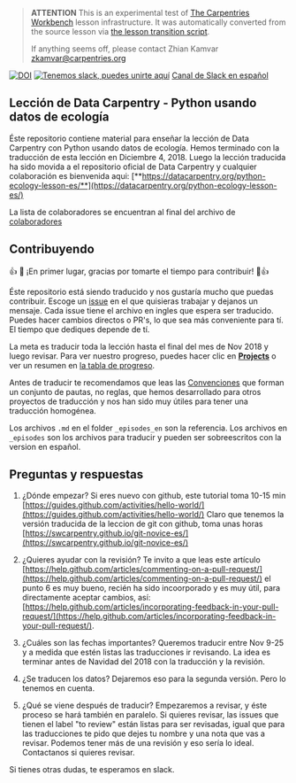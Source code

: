 > **ATTENTION** This is an experimental test of [The Carpentries Workbench](https://carpentries.github.io/workbench) lesson infrastructure.
> It was automatically converted from the source lesson via [the lesson transition script](https://github.com/carpentries/lesson-transition/).
> 
> If anything seems off, please contact Zhian Kamvar [zkamvar@carpentries.org](mailto:zkamvar@carpentries.org)

[![DOI](https://zenodo.org/badge/156880953.svg)](https://zenodo.org/badge/latestdoi/156880953)
[![Tenemos slack, puedes unirte aquí](https://img.shields.io/badge/Create_Slack_Account-The_Carpentries-071159.svg)](https://swc-slack-invite.herokuapp.com/)
[Canal de Slack en español](https://swcarpentry.slack.com/messages/CDZLNHSMQ)

## Lección de Data Carpentry - Python usando datos de ecología

Éste repositorio contiene material para enseñar la lección de Data Carpentry con Python usando datos de ecología.
Hemos terminado con la traducción de esta lección en Diciembre 4, 2018. Luego la lección traducida ha sido movida a el repositorio oficial de Data Carpentry y cualquier colaboración es bienvenida aqui:
[**https://datacarpentry.org/python-ecology-lesson-es/**](https://datacarpentry.org/python-ecology-lesson-es/)

La lista de colaboradores se encuentran al final del archivo de [colaboradores](https://github.com/datacarpentry/python-ecology-lesson-es/blob/gh-pages/_extras/CONTRIBUTORS.md)

## Contribuyendo

:+1: :tada: ¡En primer lugar, gracias por tomarte el tiempo para contribuir! :tada::+1:

Éste repositorio está siendo traducido y nos gustaría mucho que puedas contribuir. Escoge un [issue](https://github.com/Carpentries-ES/python-ecology-lesson-es/issues) en el que quisieras trabajar y dejanos un mensaje. Cada issue tiene el archivo en ingles que espera ser traducido. Puedes hacer cambios directos o PR's, lo que sea más conveniente para tí. El tiempo que dediques depende de tí.

La meta es traducir toda la lección hasta el final del mes de Nov 2018 y luego revisar. Para ver nuestro progreso, puedes hacer clic en [**Projects**](https://github.com/Carpentries-ES/python-ecology-lesson-es/projects/1) o ver un resumen en [la tabla de progreso](fechas-progreso.md).

Antes de traducir te recomendamos que leas las [Convenciones](https://github.com/Carpentries-ES/board/blob/master/Convenciones_Traduccion.md) que forman un conjunto de pautas, no reglas, que hemos desarrollado para otros proyectos de traducción y nos han sido muy útiles para tener una traducción homogénea.

Los archivos `.md` en el folder `_episodes_en` son la referencia. Los archivos en `_episodes` son los archivos para traducir y pueden ser sobreescritos con la version en español.

## Preguntas y respuestas

1. ¿Dónde empezar?
  Si eres nuevo con github, este tutorial toma 10-15 min [https://guides.github.com/activities/hello-world/](https://guides.github.com/activities/hello-world/)
  Claro que tenemos la versión traducida de la leccion de git con github, toma unas horas [https://swcarpentry.github.io/git-novice-es/](https://swcarpentry.github.io/git-novice-es/)

2. ¿Quieres ayudar con la revisión?
  Te invito a que leas este artículo [https://help.github.com/articles/commenting-on-a-pull-request/](https://help.github.com/articles/commenting-on-a-pull-request/)
  el punto 6 es muy bueno, recién ha sido incoorporado y es muy útil, para directamente aceptar cambios, así: [https://help.github.com/articles/incorporating-feedback-in-your-pull-request/](https://help.github.com/articles/incorporating-feedback-in-your-pull-request/).

3. ¿Cuáles son las fechas importantes?
  Queremos traducir entre Nov 9-25 y a medida que estén listas las traducciones ir revisando. La idea es terminar antes de Navidad del 2018 con la traducción y la revisión.

4. ¿Se traducen los datos?
  Dejaremos eso para la segunda versión. Pero lo tenemos en cuenta.

5. ¿Qué se viene después de traducir?
  Empezaremos a revisar, y éste proceso se hará también en paralelo. Si quieres revisar, las issues que tienen el label "to review" están listas para ser revisadas, igual que para las traducciones te pido que dejes tu nombre y una nota que vas a revisar. Podemos tener más de una revisión y eso sería lo ideal. Contactanos si quieres revisar.

Si tienes otras dudas, te esperamos en slack.


